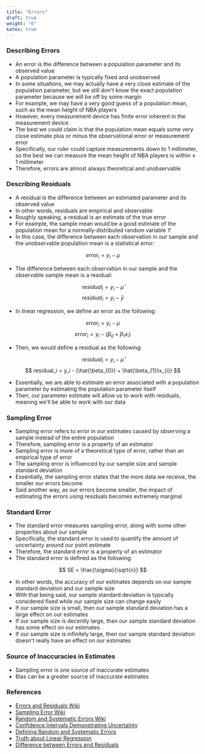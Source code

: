 ```yaml
---
title: "Errors"
draft: true
weight: "6"
katex: true
---
```


### Describing Errors
- An error is the difference between a population parameter and its observed value
- A population parameter is typically fixed and unobserved
- In some situations, we may actually have a very close estimate of the population parameter, but we still don't know the exact population parameter because we will be off by some margin
- For example, we may have a very good guess of a population mean, such as the mean height of NBA players
- However, every measurement device has finite error inherent in the measurement device
- The best we could claim is that the population mean equals some very close estimate plus or minus the observational error or measurement error
- Specifically, our ruler could capture measurements down to 1 millimeter, so the best we can measure the mean height of NBA players is within $\pm$ 1 millimeter
- Therefore, errors are almost always theoretical and unobservable

### Describing Residuals
- A residual is the difference between an estimated parameter and its observed value
- In other words, residuals are empirical and observable
- Roughly speaking, a residual is an estimate of the true error
- For example, the sample mean would be a good estimate of the population mean for a normally-distributed random variable $Y$
- In this case, the difference between each observation in our sample and the unobservable population mean is a statistical error:

$$ error_i = y_i - \mu $$

- The difference between each observation in our sample and the observable sample mean is a residual:

$$ residual_i = y_i - \hat{\mu} $$
$$ residual_i = y_i - \bar{y} $$

- In linear regression, we define an error as the following:

$$ error_i = y_i − \mu $$
$$ error_i = y_i - (\beta_{0} + \beta_{1}x_{i}) $$

- Then, we would define a residual as the following:

$$ residual_i = y_i - \hat{\mu} $$
$$ residual_i = y_i - (\hat{\beta_{0}} + \hat{\beta_{1}}x_{i}) $$

- Essentially, we are able to estimate an error associated with a population parameter by estimating the population parameter itself
- Then, our parameter estimate will allow us to work with residuals, meaning we'll be able to work with our data

### Sampling Error
- Sampling error refers to error in our estimates caused by observing a sample instead of the entire population
- Therefore, sampling error is a property of an estimator
- Sampling error is more of a theoretical type of error, rather than an empirical type of error
- The sampling error is influenced by our sample size and sample standard deviation
- Essentially, the sampling error states that the more data we receive, the smaller our errors become
- Said another way, as our errors become smaller, the impact of estimating the errors using residuals becomes extremely marginal

### Standard Error
- The standard error measures sampling error, along with some other properties about our sample
- Specifically, the standard error is used to quantify the amount of uncertainty around our point estimate
- Therefore, the standard error is a property of an estimator
- The standard error is defined as the following:

$$ SE = \frac{\sigma}{\sqrt{n}} $$

- In other words, the accuracy of our estimates depends on our sample standard deviation and our sample size
- With that being said, our sample standard deviation is typically considered fixed while our sample size can change easily
- If our sample size is small, then our sample standard deviation has a large effect on our estimates
- If our sample size is decently large, then our sample standard deviation has some effect on our estimates
- If our sample size is infinitely large, then our sample standard deviation doesn't really have an effect on our estimates

### Source of Inaccuracies in Estimates
- Sampling error is one source of inaccurate estimates
- Bias can be a greater source of inaccurate estimates

### References
- [Errors and Residuals Wiki](https://en.wikipedia.org/wiki/Errors_and_residuals)
- [Sampling Error Wiki](https://en.wikipedia.org/wiki/Sampling_error)
- [Random and Systematic Errors Wiki](https://en.wikipedia.org/wiki/Observational_error#Random_errors_versus_systematic_errors)
- [Confidence Intervals Demonstrating Uncertainty](https://newonlinecourses.science.psu.edu/stat509/node/27/)
- [Defining Random and Systematic Errors](https://www.physics.umd.edu/courses/Phys276/Hill/Information/Notes/ErrorAnalysis.html)
- [Truth about Linear Regression](http://www.stat.cmu.edu/~cshalizi/TALR/TALR.pdf)
- [Difference between Errors and Residuals](https://stats.stackexchange.com/questions/133389/what-is-the-difference-between-errors-and-residuals)
